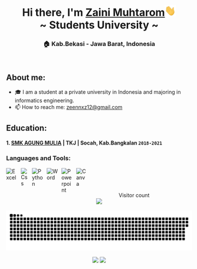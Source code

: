 <div align="center">
  <h1>Hi there, I'm <a href='https://www.instagram.com/zennmht/'>Zaini Muhtarom</a><img src="https://github.com/ABSphreak/ABSphreak/blob/master/gifs/Hi.gif" width="30px" height="30px"><br/>~ Students University ~</h1>
  <h3>🏠 Kab.Bekasi - Jawa Barat, Indonesia</h3>
</div>

<br/>

## About me:

- 🎓 I am a student at a private university in Indonesia and majoring in informatics engineering. 
- 📫 How to reach me: [zeennxz12@gmail.com](mailto:zeennxz12@gmail.com)

## Education:

#### 1. [SMK AGUNG MULIA](https://dapo.kemdikbud.go.id/sekolah/9DBB4C7145C048816062) | TKJ | Socah, Kab.Bangkalan `2018-2021`




### Languages and Tools:

<img align="left" alt="Excel" width="30px" src="https://cdn0.iconfinder.com/data/icons/logos-microsoft-office-365/128/Microsoft_Office-02-256.png" style="padding-right:10px;" />
<img align="left" alt="Css" width="20px" src="https://cdn3.iconfinder.com/data/icons/social-media-logos-flat-colorful-1/2048/5351_-_CSS3-256.png" style="padding-right:10px;" />
<img align="left" alt="Python" width="30px" src="https://cdn4.iconfinder.com/data/icons/logos-3/568/php-logo-256.png" style="padding-right:10px;" />
<img align="left" alt="Word" width="30px" src="https://cdn0.iconfinder.com/data/icons/logos-microsoft-office-365/128/Microsoft_Office_Mesa_de_trabajo_1-512.png" style="padding-right:10px;" />
<img align="left" alt="Powerpoint" width="30px" src="https://cdn0.iconfinder.com/data/icons/logos-microsoft-office-365/128/Microsoft_Office-04-512.png" style="padding-right:10px;" />
<img align="left" alt="Canva" width="30px" src="https://i.pinimg.com/564x/b0/cd/48/b0cd482fdc402478b0ef243812413284.jpg" style="padding-right:10px;" />


<br/>
<br/>
<br/>

<p align="center"> 
  Visitor count<br>
  <img src="https://profile-counter.glitch.me/zennmht/count.svg" />
</p>
<a href=#><img src="contributions.svg"></a>
<br/>

<p align = "center">
  <img src = "https://github-readme-stats.vercel.app/api?username=zennmht&show_icons=true&theme=bear" width = 400>
  <img src = "https://github-readme-streak-stats.herokuapp.com?user=zennmht&theme=dark&hide_border=true" width = 400>
</p>
